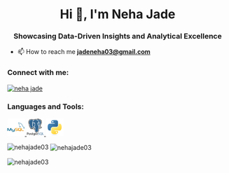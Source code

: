 
<h1 align="center">Hi 👋, I'm Neha Jade</h1>
<h3 align="center">Showcasing Data-Driven Insights and Analytical Excellence</h3>

- 📫 How to reach me **jadeneha03@gmail.com**

<h3 align="left">Connect with me:</h3>
<p align="left">
<a href="https://linkedin.com/in/neha jade" target="blank"><img align="center" src="https://raw.githubusercontent.com/rahuldkjain/github-profile-readme-generator/master/src/images/icons/Social/linked-in-alt.svg" alt="neha jade" height="30" width="40" /></a>
</p>

<h3 align="left">Languages and Tools:</h3>
<p align="left"> <a href="https://www.mysql.com/" target="_blank" rel="noreferrer"> <img src="https://raw.githubusercontent.com/devicons/devicon/master/icons/mysql/mysql-original-wordmark.svg" alt="mysql" width="40" height="40"/> </a> <a href="https://www.postgresql.org" target="_blank" rel="noreferrer"> <img src="https://raw.githubusercontent.com/devicons/devicon/master/icons/postgresql/postgresql-original-wordmark.svg" alt="postgresql" width="40" height="40"/> </a> <a href="https://www.python.org" target="_blank" rel="noreferrer"> <img src="https://raw.githubusercontent.com/devicons/devicon/master/icons/python/python-original.svg" alt="python" width="40" height="40"/> </a> </p>

<p><img align="left" src="https://github-readme-stats.vercel.app/api/top-langs?username=nehajade03&show_icons=true&locale=en&layout=compact" alt="nehajade03" /></p>

<p>&nbsp;<img align="center" src="https://github-readme-stats.vercel.app/api?username=nehajade03&show_icons=true&locale=en" alt="nehajade03" /></p>

<p><img align="center" src="https://github-readme-streak-stats.herokuapp.com/?user=nehajade03&" alt="nehajade03" /></p>

